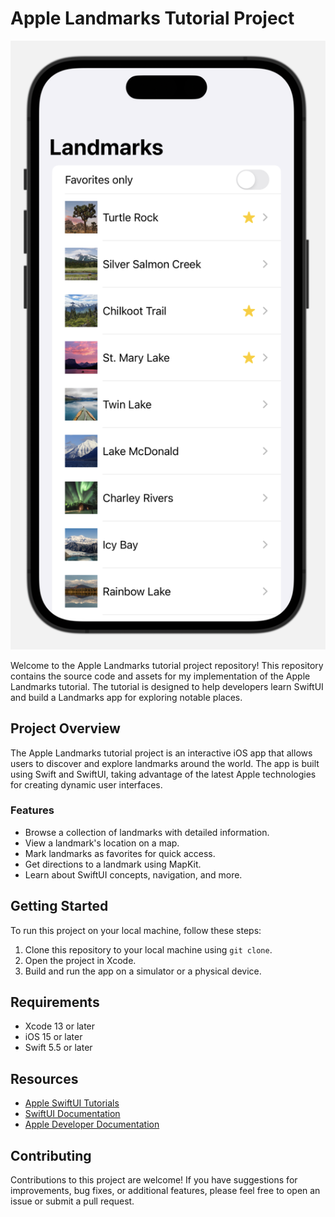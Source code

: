 # Apple Landmarks Tutorial Project

![Landmarks App](Landmarks.png)

Welcome to the Apple Landmarks tutorial project repository! This repository contains the source code and assets for my implementation of the Apple Landmarks tutorial. The tutorial is designed to help developers learn SwiftUI and build a Landmarks app for exploring notable places.

## Project Overview

The Apple Landmarks tutorial project is an interactive iOS app that allows users to discover and explore landmarks around the world. The app is built using Swift and SwiftUI, taking advantage of the latest Apple technologies for creating dynamic user interfaces.

### Features

- Browse a collection of landmarks with detailed information.
- View a landmark's location on a map.
- Mark landmarks as favorites for quick access.
- Get directions to a landmark using MapKit.
- Learn about SwiftUI concepts, navigation, and more.

## Getting Started

To run this project on your local machine, follow these steps:

1. Clone this repository to your local machine using `git clone`.
2. Open the project in Xcode.
3. Build and run the app on a simulator or a physical device.

## Requirements

- Xcode 13 or later
- iOS 15 or later
- Swift 5.5 or later

## Resources

- [Apple SwiftUI Tutorials](https://developer.apple.com/tutorials/swiftui)
- [SwiftUI Documentation](https://developer.apple.com/documentation/swiftui)
- [Apple Developer Documentation](https://developer.apple.com/documentation)

## Contributing

Contributions to this project are welcome! If you have suggestions for improvements, bug fixes, or additional features, please feel free to open an issue or submit a pull request.
